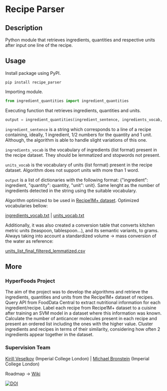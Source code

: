 # Recipe Parser

## Description
Python module that retrieves ingredients, quantities and respective units after input one line of the recipe.

## Usage
Install package using PyPI.

```console
pip install recipe_parser
```
Importing module.

```python
from ingredient_quantities import ingredient_quantities
```
Executing function that retrieves ingredients, quantities and units.

```python
output = ingredient_quantities(ingredient_sentence, ingredients_vocab, units_vocab)
```

`ingredient_sentence` is a string which corresponds to a line of a recipe containing, ideally, 1 ingredient, 1/2 numbers for the quantity and 1 unit. Although, the algorithm is able to handle slight variations of this one.

`ingredients_vocab` is the vocabulary of ingredients (list format) present in the recipe dataset. They should be lemmatized and stopwords not present. 

`units_vocab` is the vocabulary of units (list format) present in the recipe dataset. Algorithm does not support units with more than 1 word.

`output` is a list of dictionaries with the following format: {"ingredient": ingredient, "quantity": quantity, "unit": unit}. Same lenght as the number of ingredients detected in the string using the suitable vocabulary.

Algorithm optimized to be used in [Recipe1M+ dataset](http://pic2recipe.csail.mit.edu/). Optimized vocabularies bellow:

[ingredients_vocab.txt](https://github.com/warcraft12321/HyperFoods/tree/master/vocabulary/ingr_vocab_optimized.txt) | [units_vocab.txt](https://github.com/warcraft12321/HyperFoods/tree/master/vocabulary/units_list_final_filtered_lemmatized.txt)

Additionally, it was also created a conversion table that converts kitchen metric units (teaspoon, tablespoon...), and its semantic variants, to grams. Always taking into account a standardized volume -> mass conversion of the water as reference:

[units_list_final_filtered_lemmatized.csv](https://github.com/warcraft12321/HyperFoods/tree/master/vocabulary/units_list_final_filtered_lemmatized.csv)

## More

### HyperFoods Project

The aim of the project was to develop the algorithms and retrieve the ingredients, quantities and units from the Recipe1M+ dataset of recipes. Query API from FoodData Central to extract nutritional information for each ingredient/recipe. Label each recipe from Recipe1M+ dataset to a cuisine after training an SVM model in a dataset where this information was known. Calculate the number of anticancer molecules present in each recipe and present an ordered list including the ones with the higher value. Cluster ingredients and recipes in terms of their similarity, considering how often 2 ingredients appear together in the dataset.

### Supervision Team

[Kirill Veselkov](https://www.imperial.ac.uk/people/kirill.veselkov04) (Imperial College London) | [Michael Bronstein](https://www.imperial.ac.uk/people/m.bronstein) (Imperial College London)

Roadmap -> [Wiki](https://github.com/warcraft12321/HyperFoods/wiki)

[![DOI](https://zenodo.org/badge/217769774.svg)](https://zenodo.org/badge/latestdoi/217769774)


